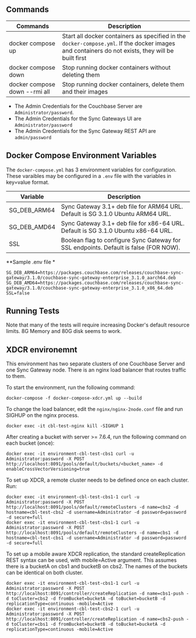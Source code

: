 
## Commands

|      Commands       |   Description  |
| ------------------- | -------------- |
| docker compose up   | Start all docker containers as specified in the `docker-compose.yml`. If the docker images and containers do not exists, they will be built first |
| docker compose down | Stop running docker containers without deleting them |
| docker compose down --rmi all | Stop running docker containers, delete them and their images |

- The Admin Credentials for the Couchbase Server are `Administrator/password`.
- The Admin Credentials for the Sync Gateways UI are `Administrator/password`
- The Admin Credentials for the Sync Gateway REST API are `admin/password`

## Docker Compose Environment Variables

The `docker-compose.yml` has 3 environment variables for configuration.
These varaibles may be configured in a `.env` file with the variables in key=value format.

| Variable      |   Description  |
| ------------- | -------------- |
| SG_DEB_ARM64  | Sync Gateway 3.1+ deb file for ARM64 URL. Default is SG 3.1.0 Ubuntu ARM64 URL.       |
| SG_DEB_AMD64  | Sync Gateway 3.1+ deb file for x86-64 URL. Default is SG 3.1.0 Ubuntu x86-64 URL.     |
| SSL           | Boolean flag to configure Sync Gateway for SSL endpoints. Default is false (FOR NOW). |

 **Sample .env file *

```
SG_DEB_ARM64=https://packages.couchbase.com/releases/couchbase-sync-gateway/3.1.0/couchbase-sync-gateway-enterprise_3.1.0_aarch64.deb
SG_DEB_AMD64=https://packages.couchbase.com/releases/couchbase-sync-gateway/3.1.0/couchbase-sync-gateway-enterprise_3.1.0_x86_64.deb
SSL=false
```

## Running Tests

Note that many of the tests will require increasing Docker's default resource limits.  8G Memory and 80G disk seems to work.

## XDCR environemnt

This environment has two separate clusters of one Couchbase Server and one Sync Gateway node. There is an nginx load balancer that routes traffic to them.

To start the environment, run the following command:

```
docker-compose -f docker-compose-xdcr.yml up --build
```

To change the load balancer, edit the `nginx/nginx-2node.conf` file and run SIGHUP on the nginx process.

```
docker exec -it cbl-test-nginx kill -SIGHUP 1
```

After creating a bucket with server >= 7.6.4, run the following command on each bucket (once):

```
docker exec -it environment-cbl-test-cbs1 curl -u Administrator:password -X POST http://localhost:8091/pools/default/buckets/<bucket_name> -d enableCrossVectorVersioning=true
```

To set up XDCR, a remote cluster needs to be defined once on each cluster. Run:

```
docker exec -it environment-cbl-test-cbs1-1 curl -u Administrator:password -X POST http://localhost:8091/pools/default/remoteClusters -d name=cbs2 -d hostname=cbl-test-cbs2 -d username=Administrator -d password=password -d secure=full
docker exec -it environment-cbl-test-cbs1-1 curl -u Administrator:password -X POST http://localhost:8091/pools/default/remoteClusters -d name=cbs1 -d hostname=cbl-test-cbs1 -d username=Administrator -d password=password -d secure=full
```

To set up a mobile aware XDCR replication, the standard createReplication REST syntax can be used, with mobile=Active argument. This assumes there is a bucketA on cbs1 and bucketB on cbs2. The names of the buckets can be identical on both cluster.

```
docker exec -it environment-cbl-test-cbs1-1 curl -u Administrator:password -X POST http://localhost:8091/controller/createReplication -d name=cbs1-push -d toCluster=cbs2 -d fromBucket=bucketA -d toBucket=bucketB -d replicationType=continuous -mobile=Active
docker exec -it environment-cbl-test-cbs2-1 curl -u Administrator:password -X POST http://localhost:8091/controller/createReplication -d name=cbs2-push -d toCluster=cbs1 -d fromBucket=bucketB -d toBucket=bucketA -d replicationType=continuous -mobile=Active
```
